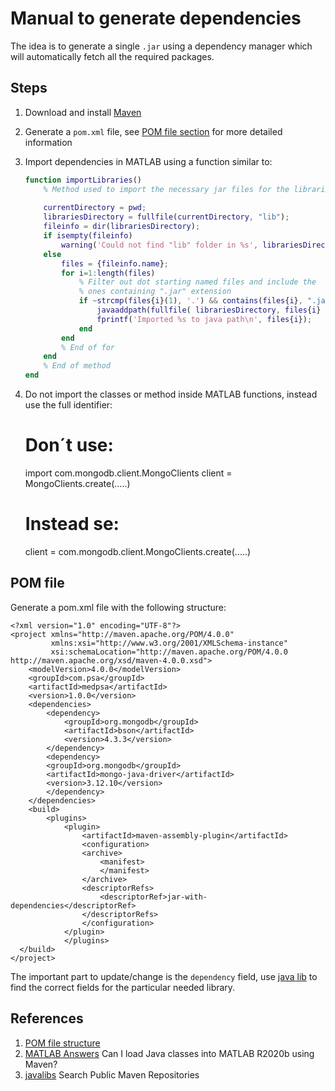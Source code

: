 # Manual to generate dependencies
The idea is to generate a single `.jar` using a dependency manager which will automatically fetch all the required packages.

## Steps
1. Download and install [Maven](https://maven.apache.org/)
2. Generate a `pom.xml` file, see [POM file section](#pom) for more detailed 
information
3. Import dependencies in MATLAB using a function similar to:
	```MATLAB
	function importLibraries()
		% Method used to import the necessary jar files for the libraries used
		
		currentDirectory = pwd;
		librariesDirectory = fullfile(currentDirectory, "lib");
		fileinfo = dir(librariesDirectory);
		if isempty(fileinfo)
			warning('Could not find "lib" folder in %s', librariesDirectory);
		else
			files = {fileinfo.name};
			for i=1:length(files)
				% Filter out dot starting named files and include the 
				% ones containing ".jar" extension 
				if ~strcmp(files{i}(1), '.') && contains(files{i}, ".jar")
					javaaddpath(fullfile( librariesDirectory, files{i} ));
					fprintf('Imported %s to java path\n', files{i});
				end
			end
			% End of for
		end
		% End of method
	end
	```
4. Do not import the classes or method inside MATLAB functions, instead use the
full identifier:
	# Don´t use:
	import com.mongodb.client.MongoClients
	client = MongoClients.create(.....)

	# Instead se:
	client = com.mongodb.client.MongoClients.create(.....)

## POM file <a name="pom"></a>
Generate a pom.xml file with the following structure:

	<?xml version="1.0" encoding="UTF-8"?>
	<project xmlns="http://maven.apache.org/POM/4.0.0"
			 xmlns:xsi="http://www.w3.org/2001/XMLSchema-instance"
			 xsi:schemaLocation="http://maven.apache.org/POM/4.0.0 http://maven.apache.org/xsd/maven-4.0.0.xsd">
		<modelVersion>4.0.0</modelVersion>
		<groupId>com.psa</groupId>
		<artifactId>medpsa</artifactId>
		<version>1.0.0</version>
		<dependencies>
			<dependency>
			    <groupId>org.mongodb</groupId>
			    <artifactId>bson</artifactId>
			    <version>4.3.3</version>
			</dependency>
			<dependency>
			<groupId>org.mongodb</groupId>
			<artifactId>mongo-java-driver</artifactId>
			<version>3.12.10</version>
			</dependency>
		</dependencies>
		<build>
			<plugins>
			    <plugin>
			        <artifactId>maven-assembly-plugin</artifactId>
			        <configuration>
			        <archive>
			            <manifest>
			            </manifest>
			        </archive>
			        <descriptorRefs>
			            <descriptorRef>jar-with-dependencies</descriptorRef>
			        </descriptorRefs>
			        </configuration>
			    </plugin>
			    </plugins>
	  </build>
	</project>

The important part to update/change is the `dependency` field, use [java lib](https://javalibs.com/)
to find the correct fields for the particular needed library.


## References


1. [POM file structure](https://maven.apache.org/pom.html#Plugin_Repositories)
2. [MATLAB Answers](https://www.mathworks.com/matlabcentral/answers/713843-can-i-load-java-classes-into-matlab-r2020b-using-maven) Can I load Java classes into MATLAB R2020b using Maven? 
3. [javalibs](https://javalibs.com/) Search Public Maven Repositories


